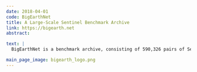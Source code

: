 ```yaml
---
date: 2018-04-01
code: BigEarthNet
title: A Large-Scale Sentinel Benchmark Archive
link: https://bigearth.net
abstract:

text: |
  BigEarthNet is a benchmark archive, consisting of 590,326 pairs of Sentinel-1 and Sentinel-2 image patches. The first version (v1.0-beta) of BigEarthNet includes only Sentinel 2 images. Recently, it has been enriched by Sentinel-1 images to create a multi-modal BigEarthNet benchmark archive (called also as BigEarthNet-MM).

main_page_image: bigearth_logo.png
---
```

